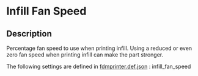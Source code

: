 # Infill Fan Speed

## Description
Percentage fan speed to use when printing infill. Using a reduced or even zero fan speed when printing infill can make the part stronger.


The following settings are defined in [fdmprinter.def.json](https://github.com/smartavionics/Cura/blob/mb-master/resources/definitions/fdmprinter.def.json) : infill_fan_speed